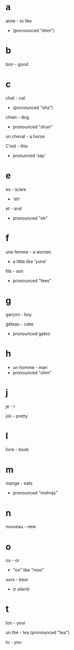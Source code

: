 # a

aime - to like
- (pronounced "ehm")

# b

bon - good

# c

chat - cat
- (pronounced "sha")

chien - dog
- pronounced "shun"

un cheval - a horse

C'est - this
- pronunced 'say'

# e

es - is/are
- 'eh'

et - and
- pronounced "eh"

# f

une femme - a woman
- a little like 'yune'

fils - son
- pronounced "fees"

# g

garçon - boy

gâteau - cake
- pronounced gatoo

# h

- un homme - man
- pronounced "ohm"

# j

je - I

joli - pretty

# l

livre - book

# m

mange - eats
- pronounced "mohnja"

# n

nouveau - new

# o

ou - or
- "oo" like "moo"

ours - bear
- (r silent)

# t

ton - your

un thé - tea
(pronounced "tea")

tu - you